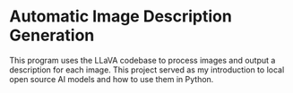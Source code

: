 # Automatic Image Description Generation

This program uses the LLaVA codebase to process images and output a description for each image. This project served as my introduction to local open source AI models and how to use them in Python.




